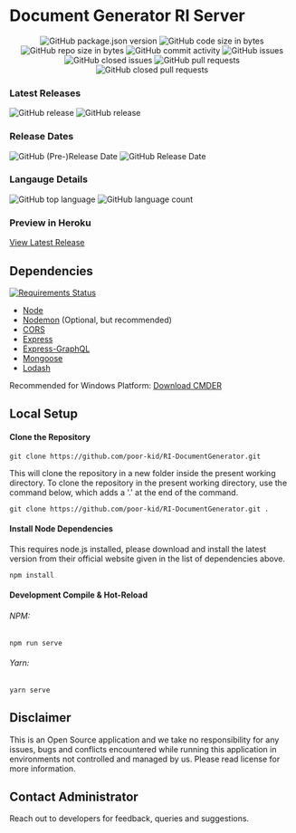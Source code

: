 # Document Generator RI Server

<p align="center">
	<img alt="GitHub package.json version" src="https://img.shields.io/github/package-json/v/poor-kid/RI-DocumentGenerator.svg?style=for-the-badge">
	<img alt="GitHub code size in bytes" src="https://img.shields.io/github/languages/code-size/poor-kid/RI-DocumentGenerator.svg?style=for-the-badge">
	<img alt="GitHub repo size in bytes" src="https://img.shields.io/github/repo-size/poor-kid/RI-DocumentGenerator.svg?style=for-the-badge">
	<img alt="GitHub commit activity" src="https://img.shields.io/github/commit-activity/m/poor-kid/RI-DocumentGenerator.svg?style=for-the-badge">
	<img alt="GitHub issues" src="https://img.shields.io/github/issues-raw/poor-kid/RI-DocumentGenerator.svg?label=Open%20Issues&style=for-the-badge">
	<img alt="GitHub closed issues" src="https://img.shields.io/github/issues-closed-raw/poor-kid/RI-DocumentGenerator.svg?label=Closed%20Issues&style=for-the-badge">
	<img alt="GitHub pull requests" src="https://img.shields.io/github/issues-pr-raw/poor-kid/RI-DocumentGenerator.svg?label=Pull%20Requests%20%28Open%29&style=for-the-badge">
	<img alt="GitHub closed pull requests" src="https://img.shields.io/github/issues-pr-closed-raw/poor-kid/RI-DocumentGenerator.svg?label=Pull%20Requests%20%28Closed%29&style=for-the-badge">
</p>

### Latest Releases
<p>
	<img alt="GitHub release" src="https://img.shields.io/github/release-pre/poor-kid/RI-DocumentGenerator.svg?label=PRE%20RELEASE&style=for-the-badge">
	<img alt="GitHub release" src="https://img.shields.io/github/release/poor-kid/RI-DocumentGenerator.svg?style=for-the-badge">
</p>

### Release Dates
<p>
	<img alt="GitHub (Pre-)Release Date" src="https://img.shields.io/github/release-date-pre/poor-kid/RI-DocumentGenerator.svg?label=PRE%20RELEASE&style=for-the-badge">
	<img alt="GitHub Release Date" src="https://img.shields.io/github/release-date/poor-kid/RI-DocumentGenerator.svg?label=RELEASE&style=for-the-badge">
</p>

### Langauge Details
<p>
	<img alt="GitHub top language" src="https://img.shields.io/github/languages/top/poor-kid/RI-DocumentGenerator.svg?color=%23f45342&style=for-the-badge">
	<img alt="GitHub language count" src="https://img.shields.io/github/languages/count/poor-kid/RI-DocumentGenerator.svg?style=for-the-badge">
</p>

### Preview in Heroku
[View Latest Release](http://dc-ri.herokuapp.com/graphql)

## Dependencies
<a href="https://requires.io/github/poor-kid/RI-DocumentGenerator/requirements/?branch=master"><img src="https://requires.io/github/poor-kid/RI-DocumentGenerator/requirements.svg?branch=master" alt="Requirements Status" /></a>

* [Node](https://nodejs.org/en/)
* [Nodemon](https://nodemon.io/) (Optional, but recommended)
* [CORS](https://www.npmjs.com/package/cors)
* [Express](https://expressjs.com/)
* [Express-GraphQL](https://github.com/graphql/express-graphql)
* [Mongoose](https://mongoosejs.com/)
* [Lodash](https://lodash.com/)

Recommended for Windows Platform: [Download CMDER](https://cmder.net/)

## Local Setup

#### Clone the Repository
```
git clone https://github.com/poor-kid/RI-DocumentGenerator.git
```

This will clone the repository in a new folder inside the present working directory. To clone the repository in the present working directory, use the command below, which adds a '.' at the end of the command.

```
git clone https://github.com/poor-kid/RI-DocumentGenerator.git .
```

#### Install Node Dependencies
This requires node.js installed, please download and install the latest version from their official website given in the list of dependencies above.

```
npm install
```

#### Development Compile & Hot-Reload
###### NPM:

```
npm run serve
```

###### Yarn:

```
yarn serve
```


## Disclaimer
This is an Open Source application and we take no responsibility for any issues, bugs and conflicts encountered while running this application in environments not controlled and managed by us. Please read license for more information.

## Contact Administrator
Reach out to developers for feedback, queries and suggestions.
